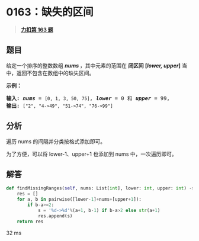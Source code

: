 # 0163：缺失的区间


> <u>**[力扣第 163 题](https://leetcode.cn/problems/missing-ranges/)**</u>

## 题目

<p>给定一个排序的整数数组 <em><strong>nums </strong></em>，其中元素的范围在 <strong>闭区间</strong> <strong>[<em>lower, upper</em>]</strong> 当中，返回不包含在数组中的缺失区间。</p>

<p><strong>示例：</strong></p>

<pre><strong>输入: </strong><strong><em>nums</em></strong> = <code>[0, 1, 3, 50, 75]</code>, <strong><em>lower</em></strong> = 0 和 <strong><em>upper</em></strong> = 99,
<strong>输出: </strong><code>[&quot;2&quot;, &quot;4-&gt;49&quot;, &quot;51-&gt;74&quot;, &quot;76-&gt;99&quot;]</code>
</pre>


## 分析

遍历 nums 的间隔并分类按格式添加即可。

为了方便，可以将 lower-1、upper+1 也添加到 nums 中，一次遍历即可。


## 解答

```python
def findMissingRanges(self, nums: List[int], lower: int, upper: int) -> List[str]:
    res = []
    for a, b in pairwise([lower-1]+nums+[upper+1]):
        if b-a>=2:
            s = '%d->%d'%(a+1, b-1) if b-a>2 else str(a+1)
            res.append(s)
    return res
```
32 ms


